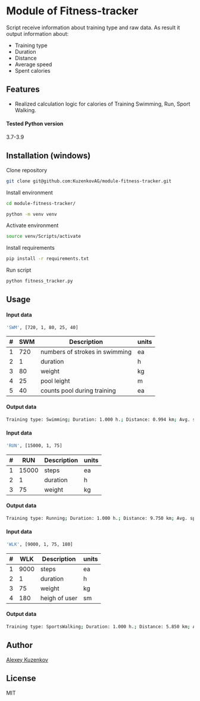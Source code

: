 # Module of Fitness-tracker
Script receive information about training type and raw data.
As result it output information about:

- Training type
- Duration
- Distance
- Average speed
- Spent calories

## Features

- Realized calculation logic for calories of Training Swimming, Run, Sport Walking.


#### Tested Python version
3.7-3.9

## Installation (windows)

Clone repository

```sh
git clone git@github.com:KuzenkovAG/module-fitness-tracker.git
```
Install environment
```sh
cd module-fitness-tracker/
```
```sh
python -m venv venv
```
Activate environment
```sh
source venv/Scripts/activate
```
Install requirements
```sh
pip install -r requirements.txt
```
Run script
```sh
python fitness_tracker.py
```

## Usage
#### Input data
```sh
'SWM', [720, 1, 80, 25, 40]
```
| # | SWM | Description | units |
| - | --- | ----------- | ----- |
| 1 | 720 | numbers of strokes in swimming | ea |
| 2 | 1 | duration | h |
| 3 | 80 | weight | kg |
| 4 | 25 | pool leight | m |
| 5 | 40 | counts pool during training | ea |

#### Output data
```sh
Training type: Swimming; Duration: 1.000 h.; Distance: 0.994 km; Avg. speed: 1.000 km/h; Spent kcal: 336.000.
```

#### Input data
```sh
'RUN', [15000, 1, 75]
```
| # | RUN | Description | units |
| - | --- | ----------- | ----- |
| 1 | 15000 | steps | ea |
| 2 | 1 | duration | h |
| 3 | 75 | weight | kg |

#### Output data
```sh
Training type: Running; Duration: 1.000 h.; Distance: 9.750 km; Avg. speed: 9.750 km/h; Spent kcal: 797.805.
```

#### Input data
```sh
'WLK', [9000, 1, 75, 180]
```
| # | WLK | Description | units |
| - | --- | ----------- | ----- |
| 1 | 9000 | steps | ea |
| 2 | 1 | duration | h |
| 3 | 75 | weight | kg |
| 4 | 180 | heigh of user | sm |

#### Output data
```sh
Training type: SportsWalking; Duration: 1.000 h.; Distance: 5.850 km; Avg. speed: 5.850 km/h; Spent kcal: 349.252.
```

## Author

[Alexey Kuzenkov]


## License

MIT

   [Alexey Kuzenkov]: <https://github.com/KuzenkovAG>
